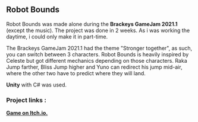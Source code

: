 ## Robot Bounds

Robot Bounds was made alone during the **Brackeys GameJam 2021.1** (except the music).
The project was done in 2 weeks. As i was working the daytime, i could only make it in part-time.

The Brackeys GameJam 2021.1 had the theme "Stronger together", as such, you can switch between 3 characters.
Robot Bounds is heavily inspired by Celeste but got different mechanics depending on those characters.
Raka Jump farther, Bliss Jump higher and Yuno can redirect his jump mid-air, where the other two have to predict where they will land.

**Unity** with C# was used. 

### Project links : 

[**Game on Itch.io.**](https://deizama.itch.io/robot-bounds)